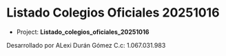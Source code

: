 # Listado Colegios Oficiales 20251016




- Project: **Listado_colegios_oficiales_20251016**

Desarrollado por ALexi Durán Gómez C.c: 1.067.031.983
